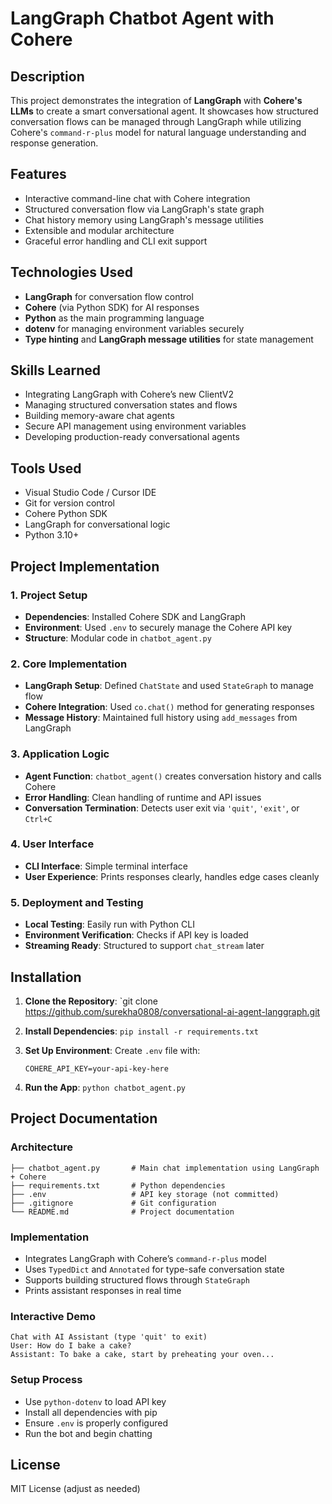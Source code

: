 # LangGraph Chatbot Agent with Cohere

## Description

This project demonstrates the integration of **LangGraph** with **Cohere's LLMs** to create a smart conversational agent. It showcases how structured conversation flows can be managed through LangGraph while utilizing Cohere's `command-r-plus` model for natural language understanding and response generation.

## Features

* Interactive command-line chat with Cohere integration
* Structured conversation flow via LangGraph's state graph
* Chat history memory using LangGraph's message utilities
* Extensible and modular architecture
* Graceful error handling and CLI exit support

## Technologies Used

* **LangGraph** for conversation flow control
* **Cohere** (via Python SDK) for AI responses
* **Python** as the main programming language
* **dotenv** for managing environment variables securely
* **Type hinting** and **LangGraph message utilities** for state management

## Skills Learned

* Integrating LangGraph with Cohere’s new ClientV2
* Managing structured conversation states and flows
* Building memory-aware chat agents
* Secure API management using environment variables
* Developing production-ready conversational agents

## Tools Used

* Visual Studio Code / Cursor IDE
* Git for version control
* Cohere Python SDK
* LangGraph for conversational logic
* Python 3.10+

## Project Implementation

### 1. Project Setup

* **Dependencies**: Installed Cohere SDK and LangGraph
* **Environment**: Used `.env` to securely manage the Cohere API key
* **Structure**: Modular code in `chatbot_agent.py`

### 2. Core Implementation

* **LangGraph Setup**: Defined `ChatState` and used `StateGraph` to manage flow
* **Cohere Integration**: Used `co.chat()` method for generating responses
* **Message History**: Maintained full history using `add_messages` from LangGraph

### 3. Application Logic

* **Agent Function**: `chatbot_agent()` creates conversation history and calls Cohere
* **Error Handling**: Clean handling of runtime and API issues
* **Conversation Termination**: Detects user exit via `'quit'`, `'exit'`, or `Ctrl+C`

### 4. User Interface

* **CLI Interface**: Simple terminal interface
* **User Experience**: Prints responses clearly, handles edge cases cleanly

### 5. Deployment and Testing

* **Local Testing**: Easily run with Python CLI
* **Environment Verification**: Checks if API key is loaded
* **Streaming Ready**: Structured to support `chat_stream` later

## Installation

1. **Clone the Repository**:
   `git clone https://github.com/surekha0808/conversational-ai-agent-langgraph.git
2. **Install Dependencies**:
   `pip install -r requirements.txt`
3. **Set Up Environment**:
   Create `.env` file with:

   ```
   COHERE_API_KEY=your-api-key-here
   ```
4. **Run the App**:
   `python chatbot_agent.py`

## Project Documentation

### Architecture

```
├── chatbot_agent.py       # Main chat implementation using LangGraph + Cohere
├── requirements.txt       # Python dependencies
├── .env                   # API key storage (not committed)
├── .gitignore             # Git configuration
└── README.md              # Project documentation
```

### Implementation

* Integrates LangGraph with Cohere’s `command-r-plus` model
* Uses `TypedDict` and `Annotated` for type-safe conversation state
* Supports building structured flows through `StateGraph`
* Prints assistant responses in real time

### Interactive Demo

```
Chat with AI Assistant (type 'quit' to exit)
User: How do I bake a cake?
Assistant: To bake a cake, start by preheating your oven...
```

### Setup Process

* Use `python-dotenv` to load API key
* Install all dependencies with pip
* Ensure `.env` is properly configured
* Run the bot and begin chatting

## License

MIT License (adjust as needed)
